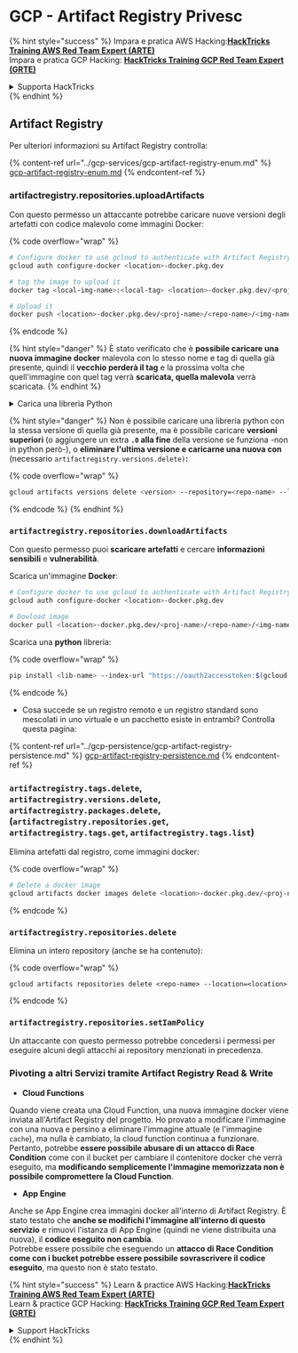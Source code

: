 # GCP - Artifact Registry Privesc

{% hint style="success" %}
Impara e pratica AWS Hacking:<img src="../../../.gitbook/assets/image (1) (1) (1).png" alt="" data-size="line">[**HackTricks Training AWS Red Team Expert (ARTE)**](https://training.hacktricks.xyz/courses/arte)<img src="../../../.gitbook/assets/image (1) (1) (1).png" alt="" data-size="line">\
Impara e pratica GCP Hacking: <img src="../../../.gitbook/assets/image (2).png" alt="" data-size="line">[**HackTricks Training GCP Red Team Expert (GRTE)**<img src="../../../.gitbook/assets/image (2).png" alt="" data-size="line">](https://training.hacktricks.xyz/courses/grte)

<details>

<summary>Supporta HackTricks</summary>

* Controlla i [**piani di abbonamento**](https://github.com/sponsors/carlospolop)!
* **Unisciti al** 💬 [**gruppo Discord**](https://discord.gg/hRep4RUj7f) o al [**gruppo telegram**](https://t.me/peass) o **seguici** su **Twitter** 🐦 [**@hacktricks\_live**](https://twitter.com/hacktricks_live)**.**
* **Condividi trucchi di hacking inviando PR ai** [**HackTricks**](https://github.com/carlospolop/hacktricks) e [**HackTricks Cloud**](https://github.com/carlospolop/hacktricks-cloud) repos di github.

</details>
{% endhint %}

## Artifact Registry

Per ulteriori informazioni su Artifact Registry controlla:

{% content-ref url="../gcp-services/gcp-artifact-registry-enum.md" %}
[gcp-artifact-registry-enum.md](../gcp-services/gcp-artifact-registry-enum.md)
{% endcontent-ref %}

### artifactregistry.repositories.uploadArtifacts

Con questo permesso un attaccante potrebbe caricare nuove versioni degli artefatti con codice malevolo come immagini Docker:

{% code overflow="wrap" %}
```bash
# Configure docker to use gcloud to authenticate with Artifact Registry
gcloud auth configure-docker <location>-docker.pkg.dev

# tag the image to upload it
docker tag <local-img-name>:<local-tag> <location>-docker.pkg.dev/<proj-name>/<repo-name>/<img-name>:<tag>

# Upload it
docker push <location>-docker.pkg.dev/<proj-name>/<repo-name>/<img-name>:<tag>
```
{% endcode %}

{% hint style="danger" %}
È stato verificato che è **possibile caricare una nuova immagine docker** malevola con lo stesso nome e tag di quella già presente, quindi il **vecchio perderà il tag** e la prossima volta che quell'immagine con quel tag verrà **scaricata, quella malevola** verrà scaricata.
{% endhint %}

<details>

<summary>Carica una libreria Python</summary>

**Inizia creando la libreria da caricare** (se puoi scaricare l'ultima versione dal registro puoi evitare questo passaggio):

1.  **Imposta la struttura del tuo progetto**:

* Crea una nuova directory per la tua libreria, ad esempio, `hello_world_library`.
* All'interno di questa directory, crea un'altra directory con il nome del tuo pacchetto, ad esempio, `hello_world`.
* All'interno della directory del tuo pacchetto, crea un file `__init__.py`. Questo file può essere vuoto o può contenere inizializzazioni per il tuo pacchetto.

```bash
mkdir hello_world_library
cd hello_world_library
mkdir hello_world
touch hello_world/__init__.py
```
2.  **Scrivi il codice della tua libreria**:

* All'interno della directory `hello_world`, crea un nuovo file Python per il tuo modulo, ad esempio, `greet.py`.
* Scrivi la tua funzione "Hello, World!":

```python
# hello_world/greet.py
def say_hello():
return "Hello, World!"
```
3.  **Crea un file `setup.py`**:

* Nella radice della tua directory `hello_world_library`, crea un file `setup.py`.
* Questo file contiene metadati sulla tua libreria e dice a Python come installarla.

```python
# setup.py
from setuptools import setup, find_packages

setup(
name='hello_world',
version='0.1',
packages=find_packages(),
install_requires=[
# Qualsiasi dipendenza di cui ha bisogno la tua libreria
],
)
```

**Ora, carichiamo la libreria:**

1.  **Costruisci il tuo pacchetto**:

* Dalla radice della tua directory `hello_world_library`, esegui:

```sh
python3 setup.py sdist bdist_wheel
```
2. **Configura l'autenticazione per twine** (utilizzato per caricare il tuo pacchetto):
* Assicurati di avere `twine` installato (`pip install twine`).
* Usa `gcloud` per configurare le credenziali:

{% code overflow="wrap" %}
````
```sh
twine upload --username 'oauth2accesstoken' --password "$(gcloud auth print-access-token)" --repository-url https://<location>-python.pkg.dev/<project-id>/<repo-name>/ dist/*
```
````
{% endcode %}

3. **Pulisci la build**
```bash
rm -rf dist build hello_world.egg-info
```
</details>

{% hint style="danger" %}
Non è possibile caricare una libreria python con la stessa versione di quella già presente, ma è possibile caricare **versioni superiori** (o aggiungere un extra **`.0` alla fine** della versione se funziona -non in python però-), o **eliminare l'ultima versione e caricarne una nuova con** (necessario `artifactregistry.versions.delete)`**:**

{% code overflow="wrap" %}
```sh
gcloud artifacts versions delete <version> --repository=<repo-name> --location=<location> --package=<lib-name>
```
{% endcode %}
{% endhint %}

### `artifactregistry.repositories.downloadArtifacts`

Con questo permesso puoi **scaricare artefatti** e cercare **informazioni sensibili** e **vulnerabilità**.

Scarica un'immagine **Docker**:
```sh
# Configure docker to use gcloud to authenticate with Artifact Registry
gcloud auth configure-docker <location>-docker.pkg.dev

# Dowload image
docker pull <location>-docker.pkg.dev/<proj-name>/<repo-name>/<img-name>:<tag>
```
Scarica una **python** libreria:

{% code overflow="wrap" %}
```bash
pip install <lib-name> --index-url "https://oauth2accesstoken:$(gcloud auth print-access-token)@<location>-python.pkg.dev/<project-id>/<repo-name>/simple/" --trusted-host <location>-python.pkg.dev --no-cache-dir
```
{% endcode %}

* Cosa succede se un registro remoto e un registro standard sono mescolati in uno virtuale e un pacchetto esiste in entrambi? Controlla questa pagina:

{% content-ref url="../gcp-persistence/gcp-artifact-registry-persistence.md" %}
[gcp-artifact-registry-persistence.md](../gcp-persistence/gcp-artifact-registry-persistence.md)
{% endcontent-ref %}

### `artifactregistry.tags.delete`, `artifactregistry.versions.delete`, `artifactregistry.packages.delete`, (`artifactregistry.repositories.get`, `artifactregistry.tags.get`, `artifactregistry.tags.list`)

Elimina artefatti dal registro, come immagini docker:

{% code overflow="wrap" %}
```bash
# Delete a docker image
gcloud artifacts docker images delete <location>-docker.pkg.dev/<proj-name>/<repo-name>/<img-name>:<tag>
```
{% endcode %}

### `artifactregistry.repositories.delete`

Elimina un intero repository (anche se ha contenuto):

{% code overflow="wrap" %}
```
gcloud artifacts repositories delete <repo-name> --location=<location>
```
{% endcode %}

### `artifactregistry.repositories.setIamPolicy`

Un attaccante con questo permesso potrebbe concedersi i permessi per eseguire alcuni degli attacchi ai repository menzionati in precedenza.

### Pivoting a altri Servizi tramite Artifact Registry Read & Write

* **Cloud Functions**

Quando viene creata una Cloud Function, una nuova immagine docker viene inviata all'Artifact Registry del progetto. Ho provato a modificare l'immagine con una nuova e persino a eliminare l'immagine attuale (e l'immagine `cache`), ma nulla è cambiato, la cloud function continua a funzionare. Pertanto, potrebbe **essere possibile abusare di un attacco di Race Condition** come con il bucket per cambiare il contenitore docker che verrà eseguito, ma **modificando semplicemente l'immagine memorizzata non è possibile compromettere la Cloud Function**.

* **App Engine**

Anche se App Engine crea immagini docker all'interno di Artifact Registry. È stato testato che **anche se modifichi l'immagine all'interno di questo servizio** e rimuovi l'istanza di App Engine (quindi ne viene distribuita una nuova), il **codice eseguito non cambia**.\
Potrebbe essere possibile che eseguendo un **attacco di Race Condition come con i bucket potrebbe essere possibile sovrascrivere il codice eseguito**, ma questo non è stato testato.

{% hint style="success" %}
Learn & practice AWS Hacking:<img src="../../../.gitbook/assets/image (1) (1) (1).png" alt="" data-size="line">[**HackTricks Training AWS Red Team Expert (ARTE)**](https://training.hacktricks.xyz/courses/arte)<img src="../../../.gitbook/assets/image (1) (1) (1).png" alt="" data-size="line">\
Learn & practice GCP Hacking: <img src="../../../.gitbook/assets/image (2).png" alt="" data-size="line">[**HackTricks Training GCP Red Team Expert (GRTE)**<img src="../../../.gitbook/assets/image (2).png" alt="" data-size="line">](https://training.hacktricks.xyz/courses/grte)

<details>

<summary>Support HackTricks</summary>

* Check the [**subscription plans**](https://github.com/sponsors/carlospolop)!
* **Join the** 💬 [**Discord group**](https://discord.gg/hRep4RUj7f) or the [**telegram group**](https://t.me/peass) or **follow** us on **Twitter** 🐦 [**@hacktricks\_live**](https://twitter.com/hacktricks_live)**.**
* **Share hacking tricks by submitting PRs to the** [**HackTricks**](https://github.com/carlospolop/hacktricks) and [**HackTricks Cloud**](https://github.com/carlospolop/hacktricks-cloud) github repos.

</details>
{% endhint %}
